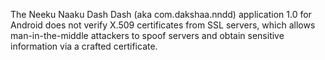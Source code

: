 The Neeku Naaku Dash Dash (aka com.dakshaa.nndd) application 1.0 for Android does not verify X.509 certificates from SSL servers, which allows man-in-the-middle attackers to spoof servers and obtain sensitive information via a crafted certificate.